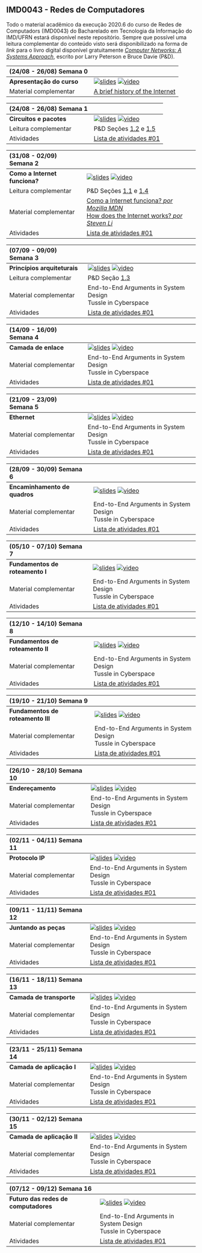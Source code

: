 ## IMD0043 - Redes de Computadores

Todo o material acadêmico da execução 2020.6 do curso de Redes de Computadors (IMD0043) do Bacharelado em Tecnologia da Informação do IMD/UFRN estará disponível neste repositório. Sempre que possível uma leitura complementar do conteúdo visto será disponibilizado na forma de *link* para o livro digital disponível gratuitamente [*Computer Networks: A Systems Approach*](https://book.systemsapproach.org), escrito por Larry Peterson e Bruce Davie (P&D).

| (24/08 - 26/08) Semana 0    |               |
| :--- | :--- |
| **Apresentação do curso**  | [![slides](https://img.shields.io/badge/-Slides-008ED2?style=flat-square&logo=adobe-acrobat-reader)](http://www.google.com)   [![video](https://img.shields.io/badge/-Videoaula-ff0000?style=flat-square&logo=youtube)](http://www.google.com) |
| Material complementar  | [A brief history of the Internet](https://www.internetsociety.org/internet/history-internet/brief-history-internet/)  |

| (24/08 - 26/08) Semana 1     |               |
| :--- | :--- |
| **Circuitos e pacotes**  | [![slides](https://img.shields.io/badge/-Slides-008ED2?style=flat-square&logo=adobe-acrobat-reader)](http://www.google.com)   [![video](https://img.shields.io/badge/-Videoaula-ff0000?style=flat-square&logo=youtube)](http://www.google.com) |
| Leitura complementar  | P&D Seções [1.2](https://book.systemsapproach.org/foundation/requirements.html) e [1.5](https://book.systemsapproach.org/foundation/performance.html)|
| Atividades | [Lista de atividades #01](https://www.internetsociety.org/internet/history-internet/brief-history-internet/) |

| (31/08 - 02/09) Semana 2    |               |
| :--- | :--- |
| **Como a Internet funciona?**  | [![slides](https://img.shields.io/badge/-Slides-008ED2?style=flat-square&logo=adobe-acrobat-reader)](http://www.google.com)   [![video](https://img.shields.io/badge/-Videoaula-ff0000?style=flat-square&logo=youtube)](http://www.google.com) |
| Leitura complementar  | P&D Seções [1.1](https://book.systemsapproach.org/foundation/applications.html) e [1.4](https://book.systemsapproach.org/foundation/software.html)|
| Material complementar  | [Como a Internet funciona? *por Mozilla MDN*](https://developer.mozilla.org/pt-BR/docs/Learn/Common_questions/Como_a_internet_funciona) <br/> [How does the Internet works? *por Steven Li*](https://medium.com/@User3141592/how-does-the-internet-work-edc2e22e7eb8) |
| Atividades | [Lista de atividades #01](https://www.internetsociety.org/internet/history-internet/brief-history-internet/) |

| (07/09 - 09/09) Semana 3    |               |
| :--- | :--- |
| **Princípios arquiteturais**  | [![slides](https://img.shields.io/badge/-Slides-008ED2?style=flat-square&logo=adobe-acrobat-reader)](http://www.google.com)   [![video](https://img.shields.io/badge/-Videoaula-ff0000?style=flat-square&logo=youtube)](http://www.google.com) |
| Leitura complementar  | P&D Seção [1.3](https://book.systemsapproach.org/foundation/architecture.html) |
| Material complementar  | End-to-End Arguments in System Design <br/> Tussle in Cyberspace |
| Atividades | [Lista de atividades #01](https://www.internetsociety.org/internet/history-internet/brief-history-internet/) |

| (14/09 - 16/09) Semana 4     |               |
| :--- | :--- |
| **Camada de enlace**  | [![slides](https://img.shields.io/badge/-Slides-008ED2?style=flat-square&logo=adobe-acrobat-reader)](http://www.google.com)   [![video](https://img.shields.io/badge/-Videoaula-ff0000?style=flat-square&logo=youtube)](http://www.google.com) |
| Material complementar  | End-to-End Arguments in System Design <br/> Tussle in Cyberspace |
| Atividades | [Lista de atividades #01](https://www.internetsociety.org/internet/history-internet/brief-history-internet/) |

| (21/09 - 23/09) Semana 5     |               |
| :--- | :--- |
| **Ethernet**  | [![slides](https://img.shields.io/badge/-Slides-008ED2?style=flat-square&logo=adobe-acrobat-reader)](http://www.google.com)   [![video](https://img.shields.io/badge/-Videoaula-ff0000?style=flat-square&logo=youtube)](http://www.google.com) |
| Material complementar  | End-to-End Arguments in System Design <br/> Tussle in Cyberspace |
| Atividades | [Lista de atividades #01](https://www.internetsociety.org/internet/history-internet/brief-history-internet/) |

| (28/09 - 30/09) Semana 6     |              |
| :--- | :--- |
| **Encaminhamento de quadros**  | [![slides](https://img.shields.io/badge/-Slides-008ED2?style=flat-square&logo=adobe-acrobat-reader)](http://www.google.com)   [![video](https://img.shields.io/badge/-Videoaula-ff0000?style=flat-square&logo=youtube)](http://www.google.com) |
| Material complementar  | End-to-End Arguments in System Design <br/> Tussle in Cyberspace |
| Atividades | [Lista de atividades #01](https://www.internetsociety.org/internet/history-internet/brief-history-internet/) |

| (05/10 - 07/10) Semana 7     |               |
| :--- | :--- |
| **Fundamentos de roteamento I**  | [![slides](https://img.shields.io/badge/-Slides-008ED2?style=flat-square&logo=adobe-acrobat-reader)](http://www.google.com)   [![video](https://img.shields.io/badge/-Videoaula-ff0000?style=flat-square&logo=youtube)](http://www.google.com) |
| Material complementar  | End-to-End Arguments in System Design <br/> Tussle in Cyberspace |
| Atividades | [Lista de atividades #01](https://www.internetsociety.org/internet/history-internet/brief-history-internet/) |

| (12/10 - 14/10) Semana 8     |               |
| :--- | :--- |
| **Fundamentos de roteamento II**  | [![slides](https://img.shields.io/badge/-Slides-008ED2?style=flat-square&logo=adobe-acrobat-reader)](http://www.google.com)   [![video](https://img.shields.io/badge/-Videoaula-ff0000?style=flat-square&logo=youtube)](http://www.google.com) |
| Material complementar  | End-to-End Arguments in System Design <br/> Tussle in Cyberspace |
| Atividades | [Lista de atividades #01](https://www.internetsociety.org/internet/history-internet/brief-history-internet/) |

| (19/10 - 21/10) Semana 9     |               |
| :--- | :--- |
| **Fundamentos de roteamento III**  | [![slides](https://img.shields.io/badge/-Slides-008ED2?style=flat-square&logo=adobe-acrobat-reader)](http://www.google.com)   [![video](https://img.shields.io/badge/-Videoaula-ff0000?style=flat-square&logo=youtube)](http://www.google.com) |
| Material complementar  | End-to-End Arguments in System Design <br/> Tussle in Cyberspace |
| Atividades | [Lista de atividades #01](https://www.internetsociety.org/internet/history-internet/brief-history-internet/) |

| (26/10 - 28/10) Semana 10     |               |
| :--- | :--- |
| **Endereçamento**  | [![slides](https://img.shields.io/badge/-Slides-008ED2?style=flat-square&logo=adobe-acrobat-reader)](http://www.google.com)   [![video](https://img.shields.io/badge/-Videoaula-ff0000?style=flat-square&logo=youtube)](http://www.google.com) |
| Material complementar  | End-to-End Arguments in System Design <br/> Tussle in Cyberspace |
| Atividades | [Lista de atividades #01](https://www.internetsociety.org/internet/history-internet/brief-history-internet/) |

| (02/11 - 04/11) Semana 11     |               |
| :--- | :--- |
| **Protocolo IP**  | [![slides](https://img.shields.io/badge/-Slides-008ED2?style=flat-square&logo=adobe-acrobat-reader)](http://www.google.com)   [![video](https://img.shields.io/badge/-Videoaula-ff0000?style=flat-square&logo=youtube)](http://www.google.com) |
| Material complementar  | End-to-End Arguments in System Design <br/> Tussle in Cyberspace |
| Atividades | [Lista de atividades #01](https://www.internetsociety.org/internet/history-internet/brief-history-internet/) |

| (09/11 - 11/11) Semana 12     |               |
| :--- | :--- |
| **Juntando as peças**  | [![slides](https://img.shields.io/badge/-Slides-008ED2?style=flat-square&logo=adobe-acrobat-reader)](http://www.google.com)   [![video](https://img.shields.io/badge/-Videoaula-ff0000?style=flat-square&logo=youtube)](http://www.google.com) |
| Material complementar  | End-to-End Arguments in System Design <br/> Tussle in Cyberspace |
| Atividades | [Lista de atividades #01](https://www.internetsociety.org/internet/history-internet/brief-history-internet/) |

| (16/11 - 18/11) Semana 13     |               |
| :--- | :--- |
| **Camada de transporte**  | [![slides](https://img.shields.io/badge/-Slides-008ED2?style=flat-square&logo=adobe-acrobat-reader)](http://www.google.com)   [![video](https://img.shields.io/badge/-Videoaula-ff0000?style=flat-square&logo=youtube)](http://www.google.com) |
| Material complementar  | End-to-End Arguments in System Design <br/> Tussle in Cyberspace |
| Atividades | [Lista de atividades #01](https://www.internetsociety.org/internet/history-internet/brief-history-internet/) |

| (23/11 - 25/11) Semana 14     |               |
| :--- | :--- |
| **Camada de aplicação I**  | [![slides](https://img.shields.io/badge/-Slides-008ED2?style=flat-square&logo=adobe-acrobat-reader)](http://www.google.com)   [![video](https://img.shields.io/badge/-Videoaula-ff0000?style=flat-square&logo=youtube)](http://www.google.com) |
| Material complementar  | End-to-End Arguments in System Design <br/> Tussle in Cyberspace |
| Atividades | [Lista de atividades #01](https://www.internetsociety.org/internet/history-internet/brief-history-internet/) |

| (30/11 - 02/12) Semana 15     |               |
| :--- | :--- |
| **Camada de aplicação II**  | [![slides](https://img.shields.io/badge/-Slides-008ED2?style=flat-square&logo=adobe-acrobat-reader)](http://www.google.com)   [![video](https://img.shields.io/badge/-Videoaula-ff0000?style=flat-square&logo=youtube)](http://www.google.com) |
| Material complementar  | End-to-End Arguments in System Design <br/> Tussle in Cyberspace |
| Atividades | [Lista de atividades #01](https://www.internetsociety.org/internet/history-internet/brief-history-internet/) |

| (07/12 - 09/12) Semana 16     |               |
| :--- | :--- |
| **Futuro das redes de computadores**  | [![slides](https://img.shields.io/badge/-Slides-008ED2?style=flat-square&logo=adobe-acrobat-reader)](http://www.google.com)   [![video](https://img.shields.io/badge/-Videoaula-ff0000?style=flat-square&logo=youtube)](http://www.google.com) |
| Material complementar  | End-to-End Arguments in System Design <br/> Tussle in Cyberspace |
| Atividades | [Lista de atividades #01](https://www.internetsociety.org/internet/history-internet/brief-history-internet/) |



